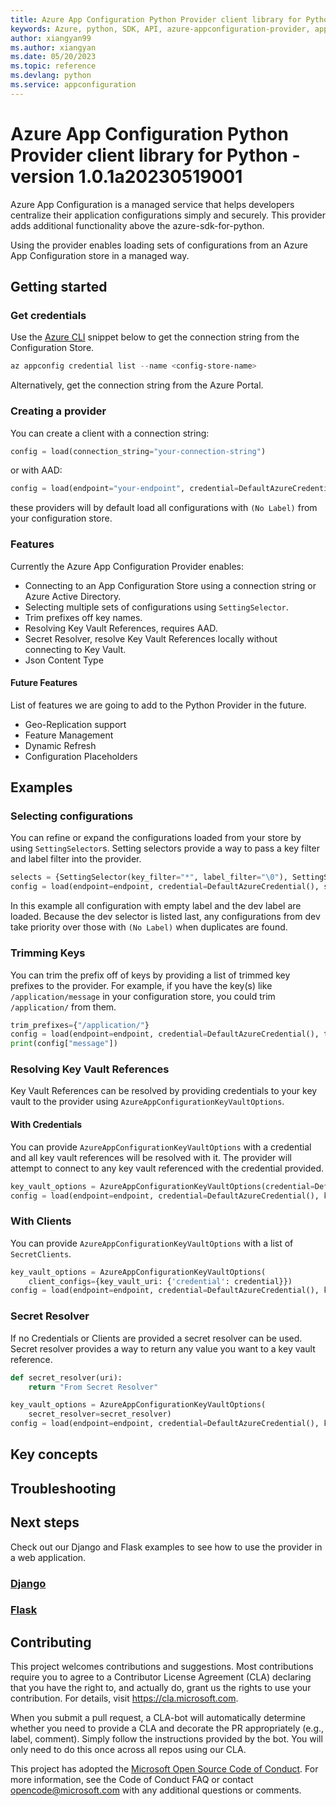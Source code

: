 ```yaml
---
title: Azure App Configuration Python Provider client library for Python
keywords: Azure, python, SDK, API, azure-appconfiguration-provider, appconfiguration
author: xiangyan99
ms.author: xiangyan
ms.date: 05/20/2023
ms.topic: reference
ms.devlang: python
ms.service: appconfiguration
---
```

# Azure App Configuration Python Provider client library for Python - version 1.0.1a20230519001 


Azure App Configuration is a managed service that helps developers centralize their application configurations simply and securely. This provider adds additional functionality above the azure-sdk-for-python.

Using the provider enables loading sets of configurations from an Azure App Configuration store in a managed way.

## Getting started

### Get credentials

Use the [Azure CLI][azure_cli] snippet below to get the connection string from the Configuration Store.

```Powershell
az appconfig credential list --name <config-store-name>
```

Alternatively, get the connection string from the Azure Portal.

### Creating a provider

You can create a client with a connection string:

```python
config = load(connection_string="your-connection-string")
```

or with AAD:

```python
config = load(endpoint="your-endpoint", credential=DefaultAzureCredential())
```

these providers will by default load all configurations with `(No Label)` from your configuration store.

### Features

Currently the Azure App Configuration Provider enables:

* Connecting to an App Configuration Store using a connection string or Azure Active Directory.
* Selecting multiple sets of configurations using `SettingSelector`.
* Trim prefixes off key names.
* Resolving Key Vault References, requires AAD.
* Secret Resolver, resolve Key Vault References locally without connecting to Key Vault.
* Json Content Type

#### Future Features

List of features we are going to add to the Python Provider in the future.

* Geo-Replication support
* Feature Management
* Dynamic Refresh
* Configuration Placeholders

## Examples

### Selecting configurations

You can refine or expand the configurations loaded from your store by using `SettingSelector`s. Setting selectors provide a way to pass a key filter and label filter into the provider.

```python
selects = {SettingSelector(key_filter="*", label_filter="\0"), SettingSelector(key_filter="*", label_filter="dev")}
config = load(endpoint=endpoint, credential=DefaultAzureCredential(), selects=selects)
```
In this example all configuration with empty label and the dev label are loaded. Because the dev selector is listed last, any configurations from dev take priority over those with `(No Label)` when duplicates are found.

### Trimming Keys

You can trim the prefix off of keys by providing a list of trimmed key prefixes to the provider. For example, if you have the key(s) like `/application/message` in your configuration store, you could trim `/application/` from them.

```python
trim_prefixes={"/application/"}
config = load(endpoint=endpoint, credential=DefaultAzureCredential(), trim_prefixes=trim_prefixes)
print(config["message"])
```

### Resolving Key Vault References

Key Vault References can be resolved by providing credentials to your key vault to the provider using `AzureAppConfigurationKeyVaultOptions`.

#### With Credentials

You can provide `AzureAppConfigurationKeyVaultOptions` with a credential and all key vault references will be resolved with it. The provider will attempt to connect to any key vault referenced with the credential provided.

```python
key_vault_options = AzureAppConfigurationKeyVaultOptions(credential=DefaultAzureCredential())
config = load(endpoint=endpoint, credential=DefaultAzureCredential(), key_vault_options=key_vault_options)
```
### With Clients

You can provide `AzureAppConfigurationKeyVaultOptions` with a list of `SecretClients`.

```python
key_vault_options = AzureAppConfigurationKeyVaultOptions(
    client_configs={key_vault_uri: {'credential': credential}})
config = load(endpoint=endpoint, credential=DefaultAzureCredential(), key_vault_options=key_vault_options)
```

### Secret Resolver

If no Credentials or Clients are provided a secret resolver can be used. Secret resolver provides a way to return any value you want to a key vault reference.

```python
def secret_resolver(uri):
    return "From Secret Resolver"

key_vault_options = AzureAppConfigurationKeyVaultOptions(
    secret_resolver=secret_resolver)
config = load(endpoint=endpoint, credential=DefaultAzureCredential(), key_vault_options=key_vault_options)
```

## Key concepts

## Troubleshooting

## Next steps

Check out our Django and Flask examples to see how to use the provider in a web application.

### [Django](https://github.com/Azure/AppConfiguration/tree/main/examples/Python/python-django-webapp-sample)

### [Flask](https://github.com/Azure/AppConfiguration/tree/main/examples/Python/python-flask-webapp-sample)

## Contributing

This project welcomes contributions and suggestions. Most contributions require
you to agree to a Contributor License Agreement (CLA) declaring that you have
the right to, and actually do, grant us the rights to use your contribution.
For details, visit https://cla.microsoft.com.

When you submit a pull request, a CLA-bot will automatically determine whether
you need to provide a CLA and decorate the PR appropriately (e.g., label,
comment). Simply follow the instructions provided by the bot. You will only
need to do this once across all repos using our CLA.

This project has adopted the
[Microsoft Open Source Code of Conduct][code_of_conduct]. For more information,
see the Code of Conduct FAQ or contact opencode@microsoft.com with any
additional questions or comments.

[azure_cli]: https://learn.microsoft.com/cli/azure/appconfig
[cla]: https://cla.microsoft.com
[code_of_conduct]: https://opensource.microsoft.com/codeofconduct/
[coc_faq]: https://opensource.microsoft.com/codeofconduct/faq/
[coc_contact]: mailto:opencode@microsoft.com

